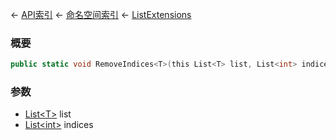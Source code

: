 ← [API索引](Api-Index) ← [命名空间索引](Namespace-Index) ← [ListExtensions](System.Collections.Generic.ListExtensions)

### 概要

```csharp
public static void RemoveIndices<T>(this List<T> list, List<int> indices)
```

### 参数

* [List&lt;T&gt;](https://docs.microsoft.com/en-us/dotnet/api/System.Collections.Generic.List-1?view=netframework-4.6) list
* [List&lt;int&gt;](https://docs.microsoft.com/en-us/dotnet/api/System.Collections.Generic.List-1?view=netframework-4.6) indices
